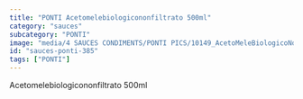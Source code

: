 ```yaml
---
title: "PONTI Acetomelebiologicononfiltrato 500ml"
category: "sauces"
subcategory: "PONTI"
image: "media/4 SAUCES CONDIMENTS/PONTI PICS/10149_AcetoMeleBiologicoNonFiltrato_500ml.jpg"
id: "sauces-ponti-385"
tags: ["PONTI"]
---
```


Acetomelebiologicononfiltrato 500ml

